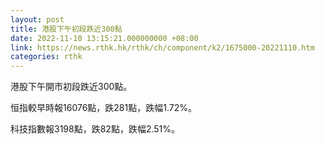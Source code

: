 ```yaml
---
layout: post
title: 港股下午初段跌近300點
date: 2022-11-10 13:15:21.000000000 +08:00
link: https://news.rthk.hk/rthk/ch/component/k2/1675000-20221110.htm
categories: rthk
---
```


港股下午開市初段跌近300點。

恒指較早時報16076點，跌281點，跌幅1.72%。

科技指數報3198點，跌82點，跌幅2.51%。
